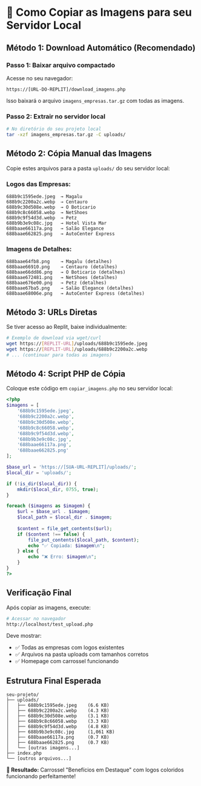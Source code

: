 # 📁 Como Copiar as Imagens para seu Servidor Local

## Método 1: Download Automático (Recomendado)

### Passo 1: Baixar arquivo compactado
Acesse no seu navegador:
```
https://[URL-DO-REPLIT]/download_imagens.php
```

Isso baixará o arquivo `imagens_empresas.tar.gz` com todas as imagens.

### Passo 2: Extrair no servidor local
```bash
# No diretório do seu projeto local
tar -xzf imagens_empresas.tar.gz -C uploads/
```

## Método 2: Cópia Manual das Imagens

Copie estes arquivos para a pasta `uploads/` do seu servidor local:

### Logos das Empresas:
```
688b9c1595ede.jpeg  → Magalu
688b9c2200a2c.webp  → Centauro  
688b9c30d508e.webp  → O Boticario
688b9c8c66058.webp  → NetShoes
688b9c9f54d3d.webp  → Petz
688b9b3e9c08c.jpg   → Hotel Vista Mar
688baae66117a.png   → Salão Elegance
688baae662825.png   → AutoCenter Express
```

### Imagens de Detalhes:
```
688baae64fb8.png    → Magalu (detalhes)
688baae66910.png    → Centauro (detalhes)
688baae66dd86.png   → O Boticario (detalhes)
688baae672481.png   → NetShoes (detalhes)
688baae676e00.png   → Petz (detalhes)
688baae67ba5.png    → Salão Elegance (detalhes)
688baae68006e.png   → AutoCenter Express (detalhes)
```

## Método 3: URLs Diretas

Se tiver acesso ao Replit, baixe individualmente:

```bash
# Exemplo de download via wget/curl
wget https://[REPLIT-URL]/uploads/688b9c1595ede.jpeg
wget https://[REPLIT-URL]/uploads/688b9c2200a2c.webp
# ... (continuar para todas as imagens)
```

## Método 4: Script PHP de Cópia

Coloque este código em `copiar_imagens.php` no seu servidor local:

```php
<?php
$imagens = [
    '688b9c1595ede.jpeg',
    '688b9c2200a2c.webp',
    '688b9c30d508e.webp',
    '688b9c8c66058.webp',
    '688b9c9f54d3d.webp',
    '688b9b3e9c08c.jpg',
    '688baae66117a.png',
    '688baae662825.png'
];

$base_url = 'https://[SUA-URL-REPLIT]/uploads/';
$local_dir = 'uploads/';

if (!is_dir($local_dir)) {
    mkdir($local_dir, 0755, true);
}

foreach ($imagens as $imagem) {
    $url = $base_url . $imagem;
    $local_path = $local_dir . $imagem;
    
    $content = file_get_contents($url);
    if ($content !== false) {
        file_put_contents($local_path, $content);
        echo "✅ Copiada: $imagem\n";
    } else {
        echo "❌ Erro: $imagem\n";
    }
}
?>
```

## Verificação Final

Após copiar as imagens, execute:
```bash
# Acessar no navegador
http://localhost/test_upload.php
```

Deve mostrar:
- ✅ Todas as empresas com logos existentes
- ✅ Arquivos na pasta uploads com tamanhos corretos
- ✅ Homepage com carrossel funcionando

## Estrutura Final Esperada

```
seu-projeto/
├── uploads/
│   ├── 688b9c1595ede.jpeg    (6.6 KB)
│   ├── 688b9c2200a2c.webp    (4.3 KB)
│   ├── 688b9c30d508e.webp    (3.1 KB)
│   ├── 688b9c8c66058.webp    (3.3 KB)
│   ├── 688b9c9f54d3d.webp    (4.8 KB)
│   ├── 688b9b3e9c08c.jpg     (1,061 KB)
│   ├── 688baae66117a.png     (0.7 KB)
│   ├── 688baae662825.png     (0.7 KB)
│   └── [outras imagens...]
├── index.php
└── [outros arquivos...]
```

**🎯 Resultado:** Carrossel "Benefícios em Destaque" com logos coloridos funcionando perfeitamente!
